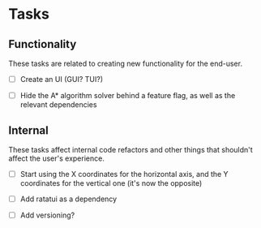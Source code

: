 # Tasks

## Functionality
These tasks are related to creating new functionality for the end-user.

- [ ] Create an UI (GUI? TUI?)
- [ ] Hide the A* algorithm solver behind a feature flag, as well as the relevant dependencies


## Internal
These tasks affect internal code refactors and other things that shouldn't affect the user's experience.

- [ ] Start using the X coordinates for the horizontal axis, and the Y coordinates for the vertical one (it's now the opposite)
- [ ] Add ratatui as a dependency
- [ ] Add versioning?

